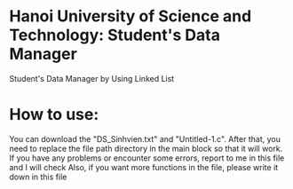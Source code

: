 # Hanoi University of Science and Technology: Student's Data Manager
Student's Data Manager by Using Linked List
# How to use:
You can download the "DS_Sinhvien.txt" and "Untitled-1.c".
After that, you need to replace the file path directory in the main block so that it will work.
If you have any problems or encounter some errors, report to me in this file and I will check
Also, if you want more functions in the file, please write it down in this file
